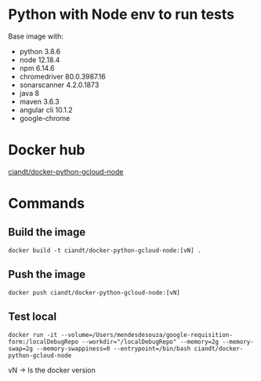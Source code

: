 # Python with Node env to run tests

Base image with:
- python 3.8.6
- node 12.18.4
- npm 6.14.6
- chromedriver 80.0.3987.16
- sonarscanner 4.2.0.1873
- java 8
- maven 3.6.3
- angular cli 10.1.2
- google-chrome

# Docker hub

[ciandt/docker-python-gcloud-node](https://hub.docker.com/r/ciandt/docker-python-gcloud-node/)

# Commands


## Build the image
```
docker build -t ciandt/docker-python-gcloud-node:[vN] .
```

## Push the image

```
docker push ciandt/docker-python-gcloud-node:[vN]
```

## Test local

```
docker run -it --volume=/Users/mendesdesouza/google-requisition-form:/localDebugRepo --workdir="/localDebugRepo" --memory=2g --memory-swap=2g --memory-swappiness=0 --entrypoint=/bin/bash ciandt/docker-python-gcloud-node
```

vN -> Is the docker version
